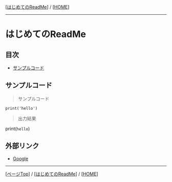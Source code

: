 <!-- ReadMe -->
[[はじめてのReadMe](./README.md)] / [[HOME](./../README.md)]

---

# はじめてのReadMe

## 目次
- [サンプルコード](#サンプルコード)

## サンプルコード
> サンプルコード

```
print('hello')
```

>出力結果

print(`hello`)

## 外部リンク
- [Google](https://www.google.com/)

---
[[ページTop](#目次)] / [[はじめてのReadMe](./README.md)] / [[HOME](./../README.md)]
